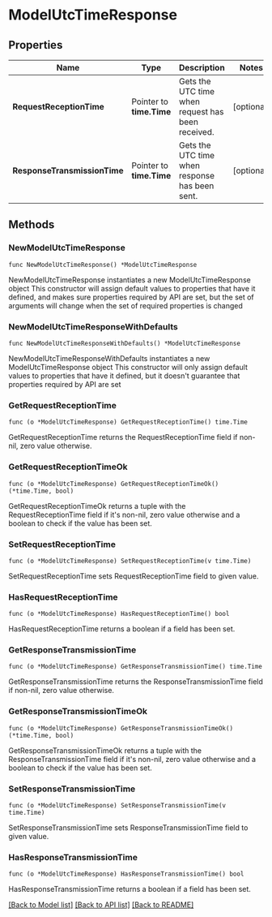 # ModelUtcTimeResponse

## Properties

Name | Type | Description | Notes
------------ | ------------- | ------------- | -------------
**RequestReceptionTime** | Pointer to **time.Time** | Gets the UTC time when request has been received. | [optional] 
**ResponseTransmissionTime** | Pointer to **time.Time** | Gets the UTC time when response has been sent. | [optional] 

## Methods

### NewModelUtcTimeResponse

`func NewModelUtcTimeResponse() *ModelUtcTimeResponse`

NewModelUtcTimeResponse instantiates a new ModelUtcTimeResponse object
This constructor will assign default values to properties that have it defined,
and makes sure properties required by API are set, but the set of arguments
will change when the set of required properties is changed

### NewModelUtcTimeResponseWithDefaults

`func NewModelUtcTimeResponseWithDefaults() *ModelUtcTimeResponse`

NewModelUtcTimeResponseWithDefaults instantiates a new ModelUtcTimeResponse object
This constructor will only assign default values to properties that have it defined,
but it doesn't guarantee that properties required by API are set

### GetRequestReceptionTime

`func (o *ModelUtcTimeResponse) GetRequestReceptionTime() time.Time`

GetRequestReceptionTime returns the RequestReceptionTime field if non-nil, zero value otherwise.

### GetRequestReceptionTimeOk

`func (o *ModelUtcTimeResponse) GetRequestReceptionTimeOk() (*time.Time, bool)`

GetRequestReceptionTimeOk returns a tuple with the RequestReceptionTime field if it's non-nil, zero value otherwise
and a boolean to check if the value has been set.

### SetRequestReceptionTime

`func (o *ModelUtcTimeResponse) SetRequestReceptionTime(v time.Time)`

SetRequestReceptionTime sets RequestReceptionTime field to given value.

### HasRequestReceptionTime

`func (o *ModelUtcTimeResponse) HasRequestReceptionTime() bool`

HasRequestReceptionTime returns a boolean if a field has been set.

### GetResponseTransmissionTime

`func (o *ModelUtcTimeResponse) GetResponseTransmissionTime() time.Time`

GetResponseTransmissionTime returns the ResponseTransmissionTime field if non-nil, zero value otherwise.

### GetResponseTransmissionTimeOk

`func (o *ModelUtcTimeResponse) GetResponseTransmissionTimeOk() (*time.Time, bool)`

GetResponseTransmissionTimeOk returns a tuple with the ResponseTransmissionTime field if it's non-nil, zero value otherwise
and a boolean to check if the value has been set.

### SetResponseTransmissionTime

`func (o *ModelUtcTimeResponse) SetResponseTransmissionTime(v time.Time)`

SetResponseTransmissionTime sets ResponseTransmissionTime field to given value.

### HasResponseTransmissionTime

`func (o *ModelUtcTimeResponse) HasResponseTransmissionTime() bool`

HasResponseTransmissionTime returns a boolean if a field has been set.


[[Back to Model list]](../README.md#documentation-for-models) [[Back to API list]](../README.md#documentation-for-api-endpoints) [[Back to README]](../README.md)


